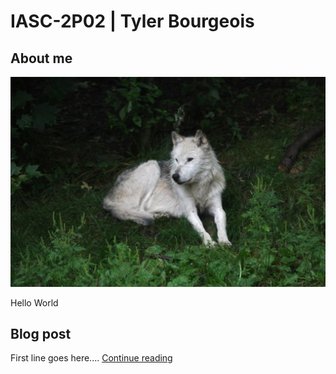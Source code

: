 # IASC-2P02 | Tyler Bourgeois
## About me 

![](images/Wolf.jpg)

Hello World 

## Blog post 

First line goes here.... [Continue reading](blog) 


